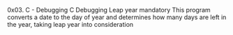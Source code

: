 0x03. C - Debugging
C
Debugging
Leap year mandatory This program converts a date to the day of year and determines how many days are left in the year, taking leap year into consideration
